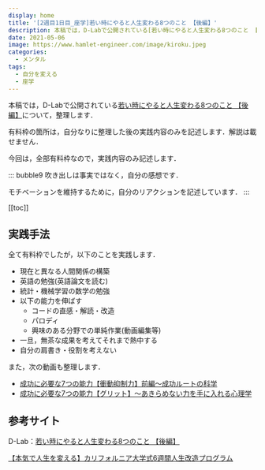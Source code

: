 ```yaml
---
display: home
title: '[2週目1日目_座学]若い時にやると人生変わる8つのこと 【後編】'
description: 本稿では，D-Labで公開されている[若い時にやると人生変わる8つのこと 【後編】](https://daigovideolab.jp/play/ypr1GonT39qBVbt2YUsw)について，整理します．
date: 2021-05-06
image: https://www.hamlet-engineer.com/image/kiroku.jpeg
categories: 
  - メンタル
tags:
  - 自分を変える
  - 座学
---
```


本稿では，D-Labで公開されている[若い時にやると人生変わる8つのこと 【後編】](https://daigovideolab.jp/play/ypr1GonT39qBVbt2YUsw)について，整理します．

<!-- more -->

有料枠の箇所は，自分なりに整理した後の実践内容のみを記述します．解説は載せません．

今回は，全部有料枠なので，実践内容のみ記述します．

::: bubble9
吹き出しは事実ではなく，自分の感想です．

モチベーションを維持するために，自分のリアクションを記述しています．
:::

<!-- <span style="background-color: #ffff99;"></span> -->
<!-- <span style="color: #ff0000;"></span> -->




[[toc]]

## 実践手法
全て有料枠でしたが，以下のことを実践します．
- 現在と異なる人間関係の構築
- 英語の勉強(英語論文を読む)
- 統計・機械学習の数学の勉強
- 以下の能力を伸ばす
  - コードの直感・解読・改造
  - パロディ
  - 興味のある分野での単純作業(動画編集等)
- 一旦，無茶な成果を考えてそれまで熱中する
- 自分の肩書き・役割を考えない

また，次の動画も整理します．
- [成功に必要な7つの能力【衝動抑制力】前編〜成功ルートの科学](https://daigovideolab.jp/play/1579187463)
- [成功に必要な7つの能力【グリット】〜あきらめない力を手に入れる心理学](https://daigovideolab.jp/play/1579708143)

## 参考サイト
D-Lab：[若い時にやると人生変わる8つのこと 【後編】](https://daigovideolab.jp/play/ypr1GonT39qBVbt2YUsw)

[【本気で人生を変える】カリフォルニア大学式6週間人生改造プログラム](https://daigoblog.jp/pushing-thelimits/)

<ClientOnly>
  <CallInArticleAdsense />
</ClientOnly>